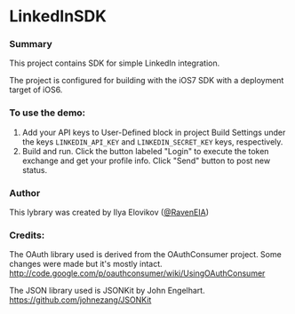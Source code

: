 LinkedInSDK
===========

### Summary

This project contains SDK for simple LinkedIn integration.

The project is configured for building with the iOS7 SDK with a deployment target of iOS6.

### To use the demo:

1. Add your API keys to User-Defined block in project Build Settings under the keys `LINKEDIN_API_KEY` and `LINKEDIN_SECRET_KEY` keys, respectively.
2. Build and run. Click the button labeled "Login" to execute the token exchange and get your profile info. Click "Send" button to post new status.

### Author

This lybrary was created by Ilya Elovikov ([@RavenEIA](https://github.com/RavenEIA))

### Credits:

The OAuth library used is derived from the OAuthConsumer project.
Some changes were made but it's mostly intact.
    http://code.google.com/p/oauthconsumer/wiki/UsingOAuthConsumer

The JSON library used is JSONKit by John Engelhart.
    https://github.com/johnezang/JSONKit
